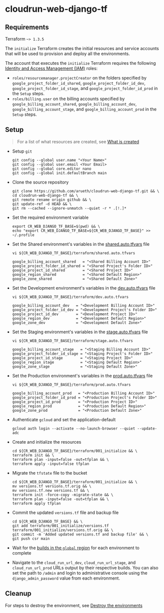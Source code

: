 # cloudrun-web-django-tf

## Requirements

Terraform `~> 1.3.5`

The `initialize` Terraform creates the initial resources and service accounts that will be used to provision and deploy all the environments.

The account that executes the `initialize` Terraform requires the following [Identity and Access Management (IAM)](https://cloud.google.com/iam) roles:

- `roles/resourcemanager.projectCreator` on the folders specified by `google_project_folder_id_shared`, `google_project_folder_id_dev`, `google_project_folder_id_stage`, and `google_project_folder_id_prod` in the `Setup` steps.
- `roles/billing.user` on the billing accounts specified by `google_billing_account_shared`, `google_billing_account_dev`, `google_billing_account_stage`, and `google_billing_account_prod` in the `Setup` steps.

## Setup

> For a list of what resources are created, see [What is created](docs/what_is_created.md)

- Setup `git`

  ```
  git config --global user.name "<Your Name>"
  git config --global user.email <Your Email>
  git config --global core.editor nano
  git config --global init.defaultBranch main
  ```

- Clone the source repository

  ```
  git clone https://github.com/arueth/cloudrun-web-django-tf.git && \
  cd cloudrun-web-django-tf && \
  git remote rename origin github && \
  git update-ref -d HEAD && \
  git rm --cached --ignore-unmatch --quiet -r * .[!.]*
  ```

- Set the required environment variable

  ```
  export CR_WEB_DJANGO_TF_BASE=$(pwd) && \
  echo "export CR_WEB_DJANGO_TF_BASE=${CR_WEB_DJANGO_TF_BASE}" >> ~/.profile
  ```

- Set the Shared environment's variables in the [shared.auto.tfvars](terraform/shared.auto.tfvars) file

  ```
  vi ${CR_WEB_DJANGO_TF_BASE}/terraform/shared.auto.tfvars
  ```

  ```
  google_billing_account_shared   = "<Shared Billing Account ID>"
  google_project_folder_id_shared = "<Shared Project's Folder ID>"
  google_project_id_shared        = "<Shared Project ID>"
  google_region_shared            = "<Shared Default Region>"
  google_zone_shared              = "<Shared Default Zone>"
  ```

- Set the Development environment's variables in the [dev.auto.tfvars](terraform/dev.auto.tfvars) file

  ```
  vi ${CR_WEB_DJANGO_TF_BASE}/terraform/dev.auto.tfvars
  ```

  ```
  google_billing_account_dev   = "<Development Billing Account ID>"
  google_project_folder_id_dev = "<Development Project's Folder ID>"
  google_project_id_dev        = "<Development Project ID>"
  google_region_dev            = "<Development Default Region>"
  google_zone_dev              = "<Development Default Zone>"
  ```

- Set the Staging environment's variables in the [stage.auto.tfvars](terraform/stage.auto.tfvars) file

  ```
  vi ${CR_WEB_DJANGO_TF_BASE}/terraform/stage.auto.tfvars
  ```

  ```
  google_billing_account_stage   = "<Staging Billing Account ID>"
  google_project_folder_id_stage = "<Staging Project's Folder ID>"
  google_project_id_stage        = "<Staging Project ID>"
  google_region_stage            = "<Staging Default Region>"
  google_zone_stage              = "<Staging Default Zone>"
  ```

- Set the Production environment's variables in the [prod.auto.tfvars](terraform/prod.auto.tfvars) file

  ```
  vi ${CR_WEB_DJANGO_TF_BASE}/terraform/prod.auto.tfvars
  ```

  ```
  google_billing_account_prod   = "<Production Billing Account ID>"
  google_project_folder_id_prod = "<Production Project's Folder ID>"
  google_project_id_prod        = "<Production Project ID>"
  google_region_prod            = "<Production Default Region>"
  google_zone_prod              = "<Production Default Zone>"
  ```

- Authenticate `gcloud` and set the application-default

  ```
  gcloud auth login --activate --no-launch-browser --quiet --update-adc
  ```

- Create and initialize the resources

  ```
  cd ${CR_WEB_DJANGO_TF_BASE}/terraform/001_initialize && \
  terraform init && \
  terraform plan -input=false -out=tfplan && \
  terraform apply -input=false tfplan
  ```

- Migrate the `tfstate` file to the bucket

  ```
  cd ${CR_WEB_DJANGO_TF_BASE}/terraform/001_initialize && \
  mv versions.tf versions.tf.orig && \
  mv versions.tf.new versions.tf && \
  terraform init -force-copy -migrate-state && \
  terraform plan -input=false -out=tfplan && \
  terraform apply tfplan
  ```

- Commit the updated `versions.tf` file and backup file

  ```
  cd ${CR_WEB_DJANGO_TF_BASE} && \
  git add terraform/001_initialize/versions.tf terraform/001_initialize/versions.tf.orig && \
  git commit -m 'Added updated versions.tf and backup file' && \
  git push csr main
  ```

- Wait for the [builds in the `global` region](https://console.cloud.google.com/cloud-build/builds;region=global) for each environment to complete

- Navigate to the `cloud_run_url_dev`, `cloud_run_url_stage`, and `cloud_run_url_prod` URLs output by their respective builds. You can also set the path to `/admin` and login to administrative console using the `django_admin_password` value from each environment.

## Cleanup

For steps to destroy the environment, see [Destroy the environments](docs/destroy.md)
